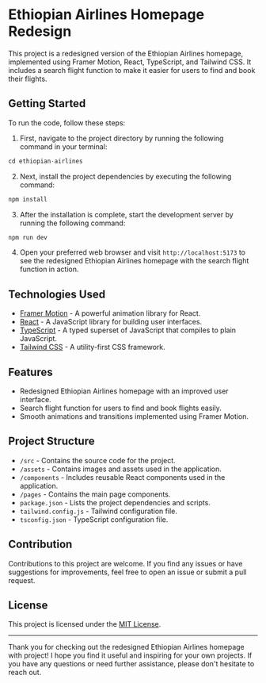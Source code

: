 # Ethiopian Airlines Homepage Redesign

This project is a redesigned version of the Ethiopian Airlines homepage, implemented using Framer Motion, React, TypeScript, and Tailwind CSS. It includes a search flight function to make it easier for users to find and book their flights.

## Getting Started

To run the code, follow these steps:

1. First, navigate to the project directory by running the following command in your terminal:
```jsx
cd ethiopian-airlines
```

2. Next, install the project dependencies by executing the following command:
```jsx
npm install
```

3. After the installation is complete, start the development server by running the following command:
```jsx
npm run dev
```

4. Open your preferred web browser and visit `http://localhost:5173` to see the redesigned Ethiopian Airlines homepage with the search flight function in action.

## Technologies Used

- [Framer Motion](https://www.framer.com/motion/) - A powerful animation library for React.
- [React](https://reactjs.org/) - A JavaScript library for building user interfaces.
- [TypeScript](https://www.typescriptlang.org/) - A typed superset of JavaScript that compiles to plain JavaScript.
- [Tailwind CSS](https://tailwindcss.com/) - A utility-first CSS framework.

## Features

- Redesigned Ethiopian Airlines homepage with an improved user interface.
- Search flight function for users to find and book flights easily.
- Smooth animations and transitions implemented using Framer Motion.

## Project Structure

- `/src` - Contains the source code for the project.
- `/assets` - Contains images and assets used in the application.
- `/components` - Includes reusable React components used in the application.
- `/pages` - Contains the main page components.
- `package.json` - Lists the project dependencies and scripts.
- `tailwind.config.js` - Tailwind configuration file.
- `tsconfig.json` - TypeScript configuration file.

## Contribution

Contributions to this project are welcome. If you find any issues or have suggestions for improvements, feel free to open an issue or submit a pull request.

## License

This project is licensed under the [MIT License](LICENSE).

---

Thank you for checking out the redesigned Ethiopian Airlines homepage with project! I hope you find it useful and inspiring for your own projects. If you have any questions or need further assistance, please don't hesitate to reach out.
